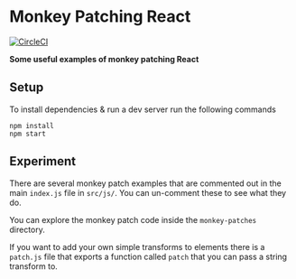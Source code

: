 # Monkey Patching React

[![CircleCI](https://circleci.com/gh/JakeSidSmith/react-monkey-patching/tree/master.svg?style=svg)](https://circleci.com/gh/JakeSidSmith/react-monkey-patching/tree/master)

**Some useful examples of monkey patching React**

## Setup

To install dependencies & run a dev server run the following commands

```shell
npm install
npm start
```

## Experiment

There are several monkey patch examples that are commented out in the main `index.js` file in `src/js/`. You can un-comment these to see what they do.

You can explore the monkey patch code inside the `monkey-patches` directory.

If you want to add your own simple transforms to elements there is a `patch.js` file that exports a function called `patch` that you can pass a string transform to.
